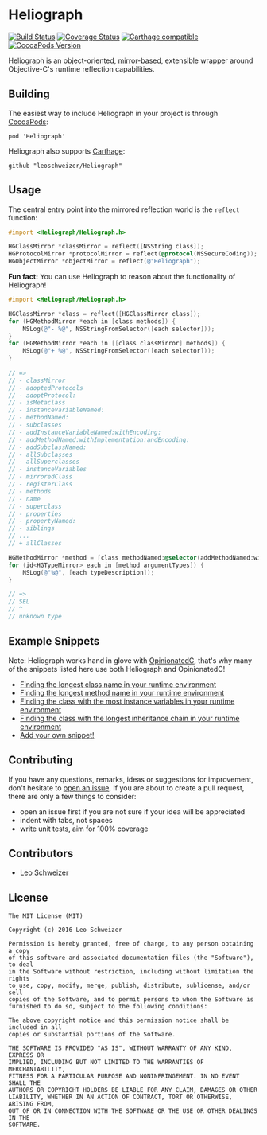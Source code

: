 # Heliograph
[![Build Status](https://travis-ci.org/leoschweizer/Heliograph.svg?branch=master)](https://travis-ci.org/leoschweizer/Heliograph)
[![Coverage Status](https://coveralls.io/repos/leoschweizer/Heliograph/badge.svg?branch=master&service=github)](https://coveralls.io/github/leoschweizer/Heliograph?branch=master)
[![Carthage compatible](https://img.shields.io/badge/Carthage-compatible-4BC51D.svg?style=flat)](https://github.com/Carthage/Carthage)
[![CocoaPods Version](https://img.shields.io/cocoapods/v/Heliograph.svg?style=flat)](https://cocoapods.org/pods/Heliograph)

Heliograph is an object-oriented, [mirror-based](https://en.wikipedia.org/wiki/Mirror_(programming)), extensible wrapper around Objective-C's runtime reflection capabilities.

## Building
The easiest way to include Heliograph in your project is through [CocoaPods](http://cocoapods.org/):
```
pod 'Heliograph'
```

Heliograph also supports [Carthage](https://github.com/Carthage/Carthage):
```
github "leoschweizer/Heliograph"
```

## Usage
The central entry point into the mirrored reflection world is the `reflect` function:
```objectivec
#import <Heliograph/Heliograph.h>

HGClassMirror *classMirror = reflect([NSString class]);
HGProtocolMirror *protocolMirror = reflect(@protocol(NSSecureCoding));
HGObjectMirror *objectMirror = reflect(@"Heliograph");
```

**Fun fact:** You can use Heliograph to reason about the functionality of Heliograph!
```objectivec
#import <Heliograph/Heliograph.h>

HGClassMirror *class = reflect([HGClassMirror class]);
for (HGMethodMirror *each in [class methods]) {
    NSLog(@"- %@", NSStringFromSelector([each selector]));
}
for (HGMethodMirror *each in [[class classMirror] methods]) {
    NSLog(@"+ %@", NSStringFromSelector([each selector]));
}
	
// =>
// - classMirror
// - adoptedProtocols
// - adoptProtocol:
// - isMetaclass
// - instanceVariableNamed:
// - methodNamed:
// - subclasses
// - addInstanceVariableNamed:withEncoding:
// - addMethodNamed:withImplementation:andEncoding:
// - addSubclassNamed:
// - allSubclasses
// - allSuperclasses
// - instanceVariables
// - mirroredClass
// - registerClass
// - methods
// - name
// - superclass
// - properties
// - propertyNamed:
// - siblings
// ...
// + allClasses

HGMethodMirror *method = [class methodNamed:@selector(addMethodNamed:withImplementation:andEncoding:)];
for (id<HGTypeMirror> each in [method argumentTypes]) {
    NSLog(@"%@", [each typeDescription]);
}

// =>
// SEL
// ^
// unknown type

```

## Example Snippets
Note: Heliograph works hand in glove with [OpinionatedC](https://github.com/leoschweizer/OpinionatedC), that's why many
of the snippets listed here use both Heliograph and OpinionatedC!
* [Finding the longest class name in your runtime environment](https://gist.github.com/leoschweizer/13d204773c3c65cf9f06)
* [Finding the longest method name in your runtime environment](https://gist.github.com/leoschweizer/5e2fae183fe4cb53dbde)
* [Finding the class with the most instance variables in your runtime environment](https://gist.github.com/leoschweizer/f6fc9fe822473b9de0af)
* [Finding the class with the longest inheritance chain in your runtime environment](https://gist.github.com/leoschweizer/dd121adf4898e0d571d1)
* [Add your own snippet!](https://github.com/leoschweizer/Heliograph/edit/master/README.md#fork-destination-box)

## Contributing
If you have any questions, remarks, ideas or suggestions for improvement, don't hesitate to [open an issue](https://github.com/leoschweizer/Heliograph/issues). If you are about to create a pull request, there are only a few things to consider:
* open an issue first if you are not sure if your idea will be appreciated
* indent with tabs, not spaces
* write unit tests, aim for 100% coverage

## Contributors
* [Leo Schweizer](https://github.com/leoschweizer)

## License
```
The MIT License (MIT)

Copyright (c) 2016 Leo Schweizer

Permission is hereby granted, free of charge, to any person obtaining a copy
of this software and associated documentation files (the "Software"), to deal
in the Software without restriction, including without limitation the rights
to use, copy, modify, merge, publish, distribute, sublicense, and/or sell
copies of the Software, and to permit persons to whom the Software is
furnished to do so, subject to the following conditions:

The above copyright notice and this permission notice shall be included in all
copies or substantial portions of the Software.

THE SOFTWARE IS PROVIDED "AS IS", WITHOUT WARRANTY OF ANY KIND, EXPRESS OR
IMPLIED, INCLUDING BUT NOT LIMITED TO THE WARRANTIES OF MERCHANTABILITY,
FITNESS FOR A PARTICULAR PURPOSE AND NONINFRINGEMENT. IN NO EVENT SHALL THE
AUTHORS OR COPYRIGHT HOLDERS BE LIABLE FOR ANY CLAIM, DAMAGES OR OTHER
LIABILITY, WHETHER IN AN ACTION OF CONTRACT, TORT OR OTHERWISE, ARISING FROM,
OUT OF OR IN CONNECTION WITH THE SOFTWARE OR THE USE OR OTHER DEALINGS IN THE
SOFTWARE.
```
